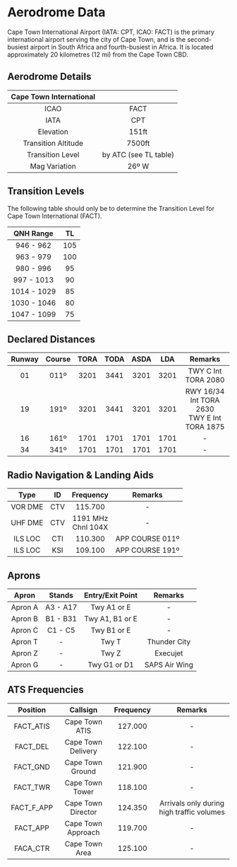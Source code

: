 # Aerodrome Data

Cape Town International Airport (IATA: CPT, ICAO: FACT) is the primary international airport serving the city of Cape Town, and is the second-busiest airport in South Africa and fourth-busiest in Africa. It is located approximately 20 kilometres (12 mi) from the Cape Town CBD.

## Aerodrome Details

|  Cape Town International    |                           |
| :---------: | :----------------------------------: |
| ICAO | FACT |
| IATA | CPT |
| Elevation | 151ft |
| Transition Altitude | 7500ft |
| Transition Level | by ATC (see TL table) |
| Mag Variation | 26º W |
## Transition Levels

The following table should only be to determine the Transition Level for Cape Town International (FACT).

| QNH Range | TL |
| :---------: | :---------: |
| 946 - 962 | 105 |
| 963 - 979 | 100 |
| 980 - 996 | 95 |
| 997 - 1013 | 90 |
| 1014 - 1029 | 85 |
| 1030 - 1046 | 80 |
| 1047 - 1099 | 75 |

## Declared Distances

| Runway | Course | TORA | TODA | ASDA | LDA | Remarks |
| :---------: | :---------: | :---------: | :---------: | :---------: | :---------: | :---------: |
| 01    | 011º    | 3201     | 3441     | 3201     | 3201    | TWY C Int TORA 2080  |
| 19    | 191º    | 3201     | 3441     | 3201     | 3201    | RWY 16/34 Int TORA 2630 <br> TWY E Int TORA 1875  |
| 16    | 161º    | 1701     | 1701     | 1701     | 1701    | - |
| 34    | 341º    | 1701     | 1701     | 1701     | 1701    | - |

## Radio Navigation & Landing Aids

| Type | ID | Frequency | Remarks | 
| :---------: | :---------: | :---------: | :---------: |
| VOR DME | CTV | 115.700 | - | 
| UHF DME | CTV | 1191 MHz <br> Chnl 104X| - | 
| ILS LOC | CTI | 110.300 | APP COURSE 011º |
| ILS LOC | KSI | 109.100 | APP COURSE 191º | 

## Aprons 

| Apron | Stands | Entry/Exit Point | Remarks |
| :---------: | :---------: | :---------: | :---------: |
| Apron A | A3 - A17 | Twy A1 or E  | - |
| Apron B | B1 - B31 | Twy A1, B1 or E | - |
| Apron C | C1 - C5 | Twy B1 or E | - |
| Apron T | - | Twy T | Thunder City |
| Apron Z | - | Twy Z | Execujet |
| Apron G | - | Twy G1 or D1 | SAPS Air Wing |

## ATS Frequencies

| Position    | Callsign | Frequency | Remarks |
| :---------: | :---------: | :---------: | :---------: |
| FACT_ATIS   | Cape Town ATIS | 127.000   | - |
| FACT_DEL   | Cape Town Delivery | 122.100   | - |
| FACT_GND   | Cape Town Ground| 121.900   | - |
| FACT_TWR   | Cape Town Tower| 118.100   | - |
| FACT_F_APP   | Cape Town Director| 124.350   | Arrivals only during high traffic volumes |
| FACT_APP   | Cape Town Approach| 119.700   | - |
| FACA_CTR   | Cape Town Area| 125.100   | - |

